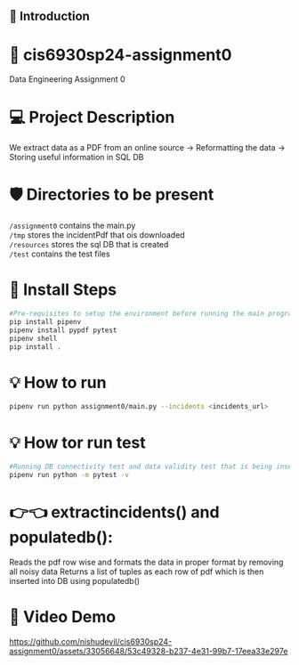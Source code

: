 ## 🔰 Introduction

# 🌲 cis6930sp24-assignment0
Data Engineering Assignment 0

# 💻 Project Description
We extract data as a PDF from an online source -> Reformatting the data -> Storing useful information in SQL DB

# 🛡️ Directories to be present
`/assignment0` contains the main.py <br/>
`/tmp` stores the incidentPdf that ois downloaded <br/>
`/resources` stores the sql DB that is created <br/>
`/test` contains the test files

# 🐧 Install Steps
```bash
#Pre-requisites to setup the environment before running the main program
pip install pipenv 
pipenv install pypdf pytest
pipenv shell
pip install .
```
# 💡 How to run
```bash
pipenv run python assignment0/main.py --incidents <incidents_url>
```

# 💡 How tor run test
```bash
#Running DB connectivity test and data validity test that is being inserted into SQL
pipenv run python -m pytest -v
```

# 👉👈 extractincidents() and populatedb():
Reads the pdf row wise and formats the data in proper format by removing all noisy data
Returns a list of tuples as each row of pdf which is then inserted into DB using populatedb() 

# 🔑 Video Demo


https://github.com/nishudevil/cis6930sp24-assignment0/assets/33056648/53c49328-b237-4e31-99b7-17eea33e297e



